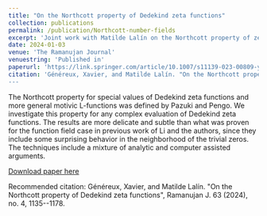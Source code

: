 ```yaml
---
title: "On the Northcott property of Dedekind zeta functions"
collection: publications
permalink: /publication/Northcott-number-fields
excerpt: 'Joint work with Matilde Lalín on the Northcott property of zeta functions over number fields'
date: 2024-01-03
venue: 'The Ramanujan Journal'
venuestring: 'Published in'
paperurl: 'https://link.springer.com/article/10.1007/s11139-023-00809-y'
citation: 'Généreux, Xavier, and Matilde Lalín. "On the Northcott property of Dedekind zeta functions", Ramanujan J. 63 (2024), no. 4, 1135--1178.
---
```

The Northcott property for special values of Dedekind zeta functions and more general motivic L-functions was defined by Pazuki and Pengo. We investigate this property for any complex evaluation of Dedekind zeta functions. The results are more delicate and subtle than what was proven for the function field case in previous work of Li and the authors, since they include some surprising behavior in the neighborhood of the trivial zeros. The techniques include a mixture of analytic and computer assisted arguments.

[Download paper here](https://link.springer.com/article/10.1007/s11139-023-00809-y)

Recommended citation: Généreux, Xavier, and Matilde Lalín. "On the Northcott property of Dedekind zeta functions", Ramanujan J. 63 (2024), no. 4, 1135--1178.
